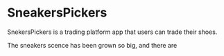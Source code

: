 # SneakersPickers
SnekersPickers is a trading platform app that users can trade their shoes.

The sneakers scence has been grown so big, and there are 